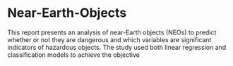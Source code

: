 # Near-Earth-Objects
This report presents an analysis of near-Earth objects (NEOs) to predict whether or not they are dangerous and which variables are significant indicators of hazardous objects. The study used both linear regression and classification models to achieve the objective
